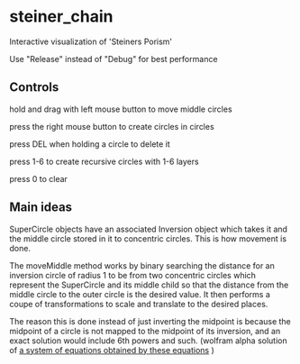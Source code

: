 # steiner_chain
Interactive visualization of 'Steiners Porism'

Use "Release" instead of "Debug" for best performance

## Controls

hold and drag with left mouse button to move middle circles

press the right mouse button to create circles in circles

press DEL when holding a circle to delete it

press 1-6 to create recursive circles with 1-6 layers

press 0 to clear

## Main ideas

SuperCircle objects have an associated Inversion object which takes it and the middle circle stored in it to concentric circles.
This is how movement is done.

The moveMiddle method works by binary searching the distance for an inversion circle of radius 1 to be from two concentric circles which represent
the SuperCircle and its middle child so that the distance from the middle circle to the outer circle is the desired value. It then performs a 
coupe of transformations to scale and translate to the desired places.

The reason this is done instead of just inverting the midpoint is because the midpoint of a circle is not mapped to the midpoint of its inversion, and 
an exact solution would include 6th powers and such. (wolfram alpha solution of
[a system of equations obtained by these equations](https://en.wikipedia.org/wiki/Inversive_geometry#Transforming_circles_into_circles) )

